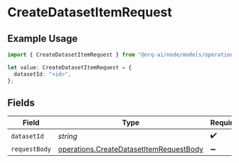 # CreateDatasetItemRequest

## Example Usage

```typescript
import { CreateDatasetItemRequest } from "@orq-ai/node/models/operations";

let value: CreateDatasetItemRequest = {
  datasetId: "<id>",
};
```

## Fields

| Field                                                                                              | Type                                                                                               | Required                                                                                           | Description                                                                                        |
| -------------------------------------------------------------------------------------------------- | -------------------------------------------------------------------------------------------------- | -------------------------------------------------------------------------------------------------- | -------------------------------------------------------------------------------------------------- |
| `datasetId`                                                                                        | *string*                                                                                           | :heavy_check_mark:                                                                                 | N/A                                                                                                |
| `requestBody`                                                                                      | [operations.CreateDatasetItemRequestBody](../../models/operations/createdatasetitemrequestbody.md) | :heavy_minus_sign:                                                                                 | N/A                                                                                                |